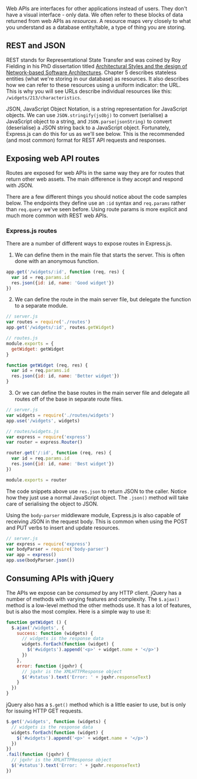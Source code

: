 Web APIs are interfaces for other applications instead of users. They don't have a visual interface - only data. We often refer to these blocks of data returned from web APIs as _resources_. A resource maps very closely to what you understand as a database entity/table, a type of thing you are storing.


## REST and JSON

REST stands for Representational State Transfer and was coined by Roy Fielding in his PhD dissertation titled [Architectural Styles and the design of Network-based Software Architectures](https://www.ics.uci.edu/~fielding/pubs/dissertation/top.htm). Chapter 5 describes stateless entities (what we're storing in our database) as resources. It also describes how we can refer to these resources using a uniform indicator: the URL. This is why you will see URLs describe individual resources like this: `/widgets/213/characteristics`.

JSON, JavaScript Object Notation, is a string representation for JavaScript objects. We can use `JSON.stringify(jsObj)` to convert (serialise) a JavaScript object to a string, and `JSON.parse(jsonString)` to convert (deserialise) a JSON string back to a JavaScript object. Fortunately, Express.js can do this for us as we'll see below. This is the recommended (and most common) format for REST API requests and responses.


## Exposing web API routes

Routes are exposed for web APIs in the same way they are for routes that return other web assets. The main difference is they accept and respond with JSON. 

There are a few different things you should notice about the code samples below. The endpoints they define use an `:id` syntax and `req.params` rather than `req.query` we've seen before. Using route params is more explicit and much more common with REST web APIs.

### Express.js routes

There are a number of different ways to expose routes in Express.js. 

1. We can define them in the main file that starts the server. This is often done with an anonymous function.

  ```js
  app.get('/widgets/:id', function (req, res) {
    var id = req.params.id
    res.json({id: id, name: 'Good widget'})
  })
  ```

2. We can define the route in the main server file, but delegate the function to a separate module.

  ```js
  // server.js
  var routes = require('./routes')
  app.get('/widgets/:id', routes.getWidget)

  // routes.js
  module.exports = {
    getWidget: getWidget
  }

  function getWidget (req, res) {
    var id = req.params.id
    res.json({id: id, name: 'Better widget'})
  }
```

3. Or we can define the base routes in the main server file and delegate all routes off of the base in separate route files.

  ```js
  // server.js
  var widgets = require('./routes/widgets')
  app.use('/widgets', widgets)

  // routes/widgets.js
  var express = require('express')
  var router = express.Router()

  router.get('/:id', function (req, res) {
    var id = req.params.id
    res.json({id: id, name: 'Best widget'})
  })
  
  module.exports = router
  ```

The code snippets above use `res.json` to return JSON to the caller. Notice how they just use a normal JavaScript object. The `.json()` method will take care of serialising the object to JSON.

Using the `body-parser` middleware module, Express.js is also capable of receiving JSON in the request body. This is common when using the POST and PUT verbs to insert and update resources.

```js
// server.js
var express = require('express')
var bodyParser = require('body-parser')
var app = express()
app.use(bodyParser.json())
```

## Consuming APIs with jQuery

The APIs we expose can be _consumed_ by any HTTP client. jQuery has a number of methods with varying features and complexity. The `$.ajax()` method is a low-level method the other methods use. It has a lot of features, but is also the most complex. Here is a simple way to use it:

```js
function getWidget () {
  $.ajax('/widgets', {
    success: function (widgets) {
      // widgets is the response data
      widgets.forEach(function (widget) {
        $('#widgets').append('<p>' + widget.name + '</p>')
      })
    },
    error: function (jqxhr) {
      // jqxhr is the XMLHTTPResponse object
      $('#status').text('Error: ' + jqxhr.responseText)
    }
  })
}
```

jQuery also has a `$.get()` method which is a little easier to use, but is only for issuing HTTP GET requests.

```js
$.get('/widgets', function (widgets) {
  // widgets is the response data
  widgets.forEach(function (widget) {
    $('#widgets').append('<p>' + widget.name + '</p>')
  })
})
.fail(function (jqxhr) {
  // jqxhr is the XMLHTTPResponse object
  $('#status').text('Error: ' + jqxhr.responseText)
})
```
